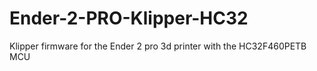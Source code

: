 # Ender-2-PRO-Klipper-HC32
Klipper firmware for the Ender 2 pro 3d printer with the HC32F460PETB MCU
